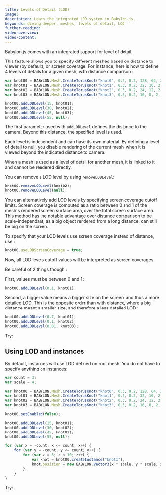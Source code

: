 ```yaml
---
title: Levels of Detail (LOD)
image:
description: Learn the integrated LOD system in Babylon.js.
keywords: diving deeper, meshes, levels of detail, LOD
further-reading:
video-overview:
video-content:
---
```


Babylon.js comes with an integrated support for level of detail.

This feature allows you to specify different meshes based on distance to viewer (by default), or screen coverage.
For instance, here is how to define 4 levels of details for a given mesh, with distance comparison :

```javascript
var knot00 = BABYLON.Mesh.CreateTorusKnot("knot0", 0.5, 0.2, 128, 64, 2, 3, scene);
var knot01 = BABYLON.Mesh.CreateTorusKnot("knot1", 0.5, 0.2, 32, 16, 2, 3, scene);
var knot02 = BABYLON.Mesh.CreateTorusKnot("knot2", 0.5, 0.2, 24, 12, 2, 3, scene);
var knot03 = BABYLON.Mesh.CreateTorusKnot("knot3", 0.5, 0.2, 16, 8, 2, 3, scene);

knot00.addLODLevel(15, knot01);
knot00.addLODLevel(30, knot02);
knot00.addLODLevel(45, knot03);
knot00.addLODLevel(55, null);
```

The first parameter used with `addLODLevel` defines the distance to the camera. Beyond this distance, the specified level is used.

Each level is independent and can have its own material.
By defining a level of detail to null, you disable rendering of the current mesh, when it is viewed beyond the indicated distance to camera.

When a mesh is used as a level of detail for another mesh, it is linked to it and cannot be rendered directly.

You can remove a LOD level by using `removeLODLevel`:

```javascript
knot00.removeLODLevel(knot02);
knot00.removeLODLevel(null);
```

You can alternatively add LOD levels by specifying screen coverage cutoff limits. Screen coverage is computed as a ratio between 0 and 1 of the mesh's rendered screen surface area, over the total screen surface area. This method has the notable advantage over distance comparison to be scale-independant, as a big object rendered from a long distance, can still be big on the screen.

To specify that your LOD levels use screen coverage instead of distance, use :

```javascript
knot00.useLODScreenCoverage = true;
```

Now, all LOD levels cutoff values will be interpreted as screen coverages.

Be careful of 2 things though :

First, values must be between 0 and 1 :

```javascript
knot00.addLODLevel(0.1, knot01);
```

Second, a bigger value means a bigger size on the screen, and thus a more detailed LOD. This is the opposite order than with distance, where a big distance meant a smaller size, and therefore a less detailed LOD :

```javascript
knot00.addLODLevel(0.7, knot01);
knot00.addLODLevel(0.1, knot02);
knot00.addLODLevel(0.01, knot03);
```

Try: <Playground id="#QE7KM" title="LOD Demo" description="Simple example of using the LOD system."/>

## Using LOD and instances

By default, instances will use LOD defined on root mesh. You do not have to specify anything on instances:

```javascript
var count = 3;
var scale = 4;

var knot00 = BABYLON.Mesh.CreateTorusKnot("knot0", 0.5, 0.2, 128, 64, 2, 3, scene);
var knot01 = BABYLON.Mesh.CreateTorusKnot("knot1", 0.5, 0.2, 32, 16, 2, 3, scene);
var knot02 = BABYLON.Mesh.CreateTorusKnot("knot2", 0.5, 0.2, 24, 12, 2, 3, scene);
var knot03 = BABYLON.Mesh.CreateTorusKnot("knot3", 0.5, 0.2, 16, 8, 2, 3, scene);

knot00.setEnabled(false);

knot00.addLODLevel(15, knot01);
knot00.addLODLevel(30, knot02);
knot00.addLODLevel(45, knot03);
knot00.addLODLevel(55, null);

for (var x = -count; x <= count; x++) {
    for (var y = -count; y <= count; y++) {
        for (var z = 5; z < 10; z++) {
            var knot = knot00.createInstance("knotI"),
            knot.position = new BABYLON.Vector3(x * scale, y * scale, z * scale);
        }
    }
}
```

Try: <Playground id="#14ESWC" title="LOD and Instances Demo" description="Simple example of using the LOD system with instances."/>
